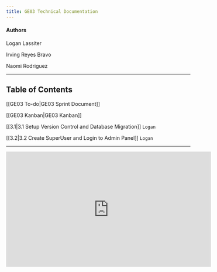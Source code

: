 ```yaml
---
title: GE03 Technical Documentation
---
```

#### Authors
Logan Lassiter

Irving Reyes Bravo

Naomi Rodriguez

***
## Table of Contents

[[GE03 To-do|GE03 Sprint Document]]

[[GE03 Kanban|GE03 Kanban]]

[[3.1|3.1 Setup Version Control and Database Migration]] `Logan`

[[3.2|3.2 Create SuperUser and Login to Admin Panel]]  `Logan`


***

<iframe width="560" height="315" src="https://www.youtube-nocookie.com/embed/fecqLJmySus?si=F9tmkIXkgt8HQHdz" title="YouTube video player" frameborder="0" allow="accelerometer; autoplay; clipboard-write; encrypted-media; gyroscope; picture-in-picture; web-share" allowfullscreen></iframe>
